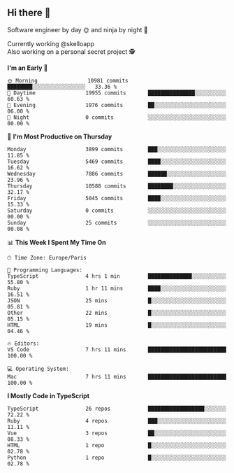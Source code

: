 ## Hi there 👋

Software engineer by day 🌞 and ninja by night 🌝

Currently working @skelloapp <br>
Also working on a personal secret project 🕵️

<!--START_SECTION:waka-->
**I'm an Early 🐤** 

```text
🌞 Morning                10981 commits       ████████░░░░░░░░░░░░░░░░░   33.36 % 
🌆 Daytime                19955 commits       ███████████████░░░░░░░░░░   60.63 % 
🌃 Evening                1976 commits        ██░░░░░░░░░░░░░░░░░░░░░░░   06.00 % 
🌙 Night                  0 commits           ░░░░░░░░░░░░░░░░░░░░░░░░░   00.00 % 
```
📅 **I'm Most Productive on Thursday** 

```text
Monday                   3899 commits        ███░░░░░░░░░░░░░░░░░░░░░░   11.85 % 
Tuesday                  5469 commits        ████░░░░░░░░░░░░░░░░░░░░░   16.62 % 
Wednesday                7886 commits        ██████░░░░░░░░░░░░░░░░░░░   23.96 % 
Thursday                 10588 commits       ████████░░░░░░░░░░░░░░░░░   32.17 % 
Friday                   5045 commits        ████░░░░░░░░░░░░░░░░░░░░░   15.33 % 
Saturday                 0 commits           ░░░░░░░░░░░░░░░░░░░░░░░░░   00.00 % 
Sunday                   25 commits          ░░░░░░░░░░░░░░░░░░░░░░░░░   00.08 % 
```


📊 **This Week I Spent My Time On** 

```text
🕑︎ Time Zone: Europe/Paris

💬 Programming Languages: 
TypeScript               4 hrs 1 min         ██████████████░░░░░░░░░░░   55.80 % 
Ruby                     1 hr 11 mins        ████░░░░░░░░░░░░░░░░░░░░░   16.51 % 
JSON                     25 mins             █░░░░░░░░░░░░░░░░░░░░░░░░   05.81 % 
Other                    22 mins             █░░░░░░░░░░░░░░░░░░░░░░░░   05.15 % 
HTML                     19 mins             █░░░░░░░░░░░░░░░░░░░░░░░░   04.46 % 

🔥 Editors: 
VS Code                  7 hrs 11 mins       █████████████████████████   100.00 % 

💻 Operating System: 
Mac                      7 hrs 11 mins       █████████████████████████   100.00 % 
```

**I Mostly Code in TypeScript** 

```text
TypeScript               26 repos            ██████████████████░░░░░░░   72.22 % 
Ruby                     4 repos             ███░░░░░░░░░░░░░░░░░░░░░░   11.11 % 
Vue                      3 repos             ██░░░░░░░░░░░░░░░░░░░░░░░   08.33 % 
HTML                     1 repo              █░░░░░░░░░░░░░░░░░░░░░░░░   02.78 % 
Python                   1 repo              █░░░░░░░░░░░░░░░░░░░░░░░░   02.78 % 
```




<!--END_SECTION:waka-->

<!--
**antoinelncl/antoinelncl** is a ✨ _special_ ✨ repository because its `README.md` (this file) appears on your GitHub profile.

Here are some ideas to get you started:

- 🔭 I’m currently working on ...
- 🌱 I’m currently learning ...
- 👯 I’m looking to collaborate on ...
- 🤔 I’m looking for help with ...
- 💬 Ask me about ...
- 📫 How to reach me: ...
- 😄 Pronouns: ...
- ⚡ Fun fact: ...
-->

